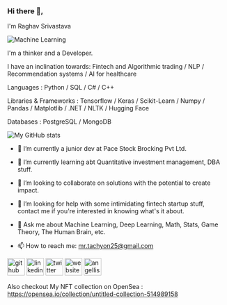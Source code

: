 ### Hi there 👋,

I'm Raghav Srivastava

![Machine Learning](https://pbs.twimg.com/profile_banners/1469129923004538884/1658736319/1500x500)

I'm a thinker and a Developer.

I have an inclination towards: Fintech and Algorithmic trading / NLP / Recommendation systems / AI for healthcare

Languages : Python / SQL / C# / C++

Libraries & Frameworks : Tensorflow / Keras / Scikit-Learn / Numpy / Pandas / Matplotlib / .NET /  NLTK / Hugging Face

Databases : PostgreSQL / MongoDB 


![My GitHub stats](https://github-readme-stats.vercel.app/api?username=RaghavSrivastava25&show_icons=true&theme=tokyonight)

- 🔭 I’m currently a junior dev at Pace Stock Brocking Pvt Ltd.

- 🌱 I’m currently learning abt Quantitative investment management, DBA stuff.

- 👯 I’m looking to collaborate on solutions with the potential to create impact. 

- 🤔 I’m looking for help with some intimidating fintech startup stuff, contact me if you're interested in knowing what's it about.

- 💬 Ask me about Machine Learning, Deep Learning, Math, Stats, Game Theory, The Human Brain, etc. 
 
- 📫 How to reach me: mr.tachyon25@gmail.com 


[<img src='https://cdn.jsdelivr.net/npm/simple-icons@3.0.1/icons/github.svg' alt='github' height='40'>](https://github.com/https://github.com/RaghavSrivastava25) [<img src='https://cdn.jsdelivr.net/npm/simple-icons@3.0.1/icons/linkedin.svg' alt='linkedin' height='40'>](https://www.linkedin.com/in/https://www.linkedin.com/in/raghav-srivastava-4a7002224//) [<img src='https://cdn.jsdelivr.net/npm/simple-icons@3.0.1/icons/twitter.svg' alt='twitter' height='40'>](https://twitter.com/https://twitter.com/Raghav_11001_ai)  [<img src='https://cdn.jsdelivr.net/npm/simple-icons@3.0.1/icons/icloud.svg' alt='website' height='40'>](https://www.notion.so/Raghav-Srivastava-a18bb03c955242ebae845af1096cb130) [<img src='https://cdn.jsdelivr.net/npm/simple-icons@3.0.1/icons/angellist.svg' alt='angellist' height='40'>](https://angel.co/u/raghav-srivastava-8) 



Also checkout My NFT collection on OpenSea :
https://opensea.io/collection/untitled-collection-514989158
